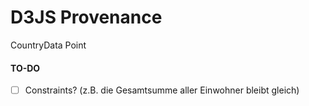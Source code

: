  # D3JS Provenance


<div id="dataTable"></div>

<tr><td>Country</td><td>Data Point</td></tr>

</table>

<div id="chartDiv">

</div>

#### TO-DO
- [ ] Constraints? (z.B. die Gesamtsumme aller Einwohner bleibt gleich)


<style> /* set the CSS */

.highlightedTableCell {
  background: lightgreen;
}

.disHighlightedTableCell {
  background: transparent;
}

.selection {
  fill: lightblue;
  fill-opacity: 1;
}

.selection.brush {
  background: lightgreen;
}

.selection.barHighlighted { fill: lightgreen; }
.selection.barNotHighlighted { fill: lightblue; }

.body {
  width: 80%;
  margin:auto;
}


table {
  border-collapse: collapse;
}

table, th, td {
  border: 1px solid black;
  padding: 15px;
}

tr:first-child {
  background: pink;
}
</style>

<script>
import d3 from "src/external/d3.v5.js";

// get the data

var data =  [
  {
    "name":"Germany",
    "population": 345
  },
  {
    "name":"Spain",
    "population": 200
  },
  {
    "name":"Plauen",
    "population": 1000
  },
  {
    "name":"Egenhausen",
    "population": 40
  },
  {
    "name":"USA",
    "population": 568
  },
  {
    "name":"Earth",
    "population": 122
  },
  {
    "name":"Mars",
    "population": 321
  },
  {
    "name":"Sun",
    "population": 10
  },
  {
    "name":"Andromeda",
    "population": 950
  }
]

var margin = {top: 50, right: 30, bottom: 30, left: 50};
var width = 860 - margin.left - margin.right;
var height = 500 - margin.top - margin.bottom;
var world = this;
var delim = 8;

// format the data
data.forEach(function(d) {
  d.population = parseInt(d.population);
});



// set the ranges
var x = d3.scaleLinear()
          .domain([0, data.length])
          .rangeRound([0, width])
          
var y = d3.scaleLinear()
          .domain([d3.max(data, function(d) { return d.population; }), 0])
          .rangeRound([30, height]);
          
var xScale = d3.scaleBand()
          .domain(data.map(function(d) { return d.name; }))
          .range([0, width])
          .padding(0.1);
          
          

// append the svg object to the body of the page
// append a 'group' element to 'svg'
// moves the 'group' element to the top left margin
var svg = d3.select(lively.query(this,'#chartDiv'))
  .append("svg")
    .attr("width", width + margin.left + margin.right)
    .attr("height", height + margin.top + margin.bottom)
  .append('g')
    .attr("transform", 
          "translate(" + margin.left + "," + margin.top + ")");

svg.append("g")
    .attr("transform", "translate(0," + height + ")")
    .call(d3.axisBottom(xScale));

// add the y Axis
svg.append("g")
    .attr("class", "axisLeft")
    .call(d3.axisLeft(y));

// Moveable barChart
var brushY = d3.brushY()
  .extent(function (d, i) {
       return [[x(i)+ delim/2, 0], 
              [x(i) + x(1) - delim/2, 2*height]];})
  .on("brush", brushmoveY)
  .on("end", brushendY);
  

var svgbrushY = svg
  .selectAll('.brush')
    .data(data)
  .enter()
    .append("g")
      .attr("class", "brush")
      .attr("class", "barNotHighlighted")
      .attr("id", function(d) { return d.name + 'Bar' })
      .call(brushY)
      .call(brushY.move, function (d){return [d.population, 0].map(y);})

svgbrushY
  .select(".selection")
    .on('mouseover', function(d) {
      console.log(this)
      highlightBarAndTableCells(this, d);
    })
    .on('mouseout', function(d) {
      console.log(this)
      dishighlightBarAndTableCells(this, d);
    })
    
          
    
svgbrushY
  .append('text')
    .attr('y', function (d){ return y(d.population) - 10;})
    .attr('x', function (d, i){return x(i) + x(0.5);})
    .attr('dx', '-.60em')
    .attr('dy', -5)
    .style('fill', 'black')
    .text(function (d) { return (d.population);})



function brushendY(){
    if (!d3.event.sourceEvent) return;
    if (d3.event.sourceEvent.type === "brush") return; 
    if (!d3.event.selection) { // just in case of click with no move
      svgbrushY
        .call(brushY.move, function (d){
          return [d.population, 0].map(y);})
    };
    
}

function brushmoveY() { 
    if (!d3.event.sourceEvent) return; 
    if (d3.event.sourceEvent.type === "brush") return;
    if (!d3.event.selection) return; 
    
    
    var d0 = d3.event.selection.map(y.invert);
    var d = d3.select(this).select('.selection');

    d.datum().population = parseInt(d0[0]); // Change the value of the original data
    
    let countryData = d.datum();
    // get correct table entry
    let tableEntry = lively.query(this, "td#" + countryData.name + "Data");
    tableEntry.textContent = countryData.population;
    // update

    update();
}


// generate table with data
(async () => {
  let table = await lively.create("lively-table");
  table.setFromArrayClean(visualizationDataToTableData(data)); 
  let tableContainer = lively.query(this, '#dataTable');
  tableContainer.appendChild(table);
  let th = lively.query(this, 'th')
  
  for (let row of table.querySelectorAll("tr")) {
    
    if (row.contains(th)) { continue; }
    
    let countryName = row.firstChild.textContent;
    row.firstChild.id = countryName;
    row.lastChild.id = countryName + "Data";
    
    row.lastChild.onkeydown = (event) => {
      if (event.keyCode == 13)  { //Enter
        let gPlaceholder = lively.query(world, '#' + countryName + 'Bar');
        let bar = d3.select(lively.query(gPlaceholder, 'rect.selection'))
        
        data.forEach((element) => {
          if (element.name == countryName) {
            element.population = parseInt(row.lastChild.textContent);
            bar.datum().population = element.population;
            update();
          }
        });
      }
    }
    
    row.onmouseover = function(){
      let gPlaceholder = lively.query(world, '#' + countryName + 'Bar');
      let bar = lively.query(gPlaceholder, 'rect.selection')
      bar.classList.remove('barNotHighlighted');
      bar.classList.add('barHighlighted');
      this.classList.remove('disHighlightedTableCell');
      this.classList.add('highlightedTableCell');
    };

    row.onmouseout = function(){
      let gPlaceholder = lively.query(world, '#' + countryName + 'Bar');
      let bar = lively.query(gPlaceholder, 'rect.selection')
      bar.classList.remove('barHighlighted');
      bar.classList.add('barNotHighlighted');
      this.classList.add('#' + countryName + 'Data');
      this.classList.remove('highlightedTableCell');
      this.classList.add('disHighlightedTableCell');
    };
  }
})();


function visualizationDataToTableData(data) {
  let tableData = [];
  tableData.push(["Name", "Population"]);
  for (let element of data) {
    tableData.push([element.name, element.population]);
  }
  return tableData
}

function highlightBarAndTableCells(barElement, d) {
      let nameCell = lively.query(world, '#' + d.name);
      let dataCell = lively.query(world, '#' + d.name + 'Data');
      nameCell.classList.add('highlightedTableCell');
      nameCell.classList.remove('disHighlightedTableCell');
      dataCell.classList.remove('disHighlightedTableCell');
      dataCell.classList.add('highlightedTableCell');
      barElement.classList.remove('barNotHighlighted');
      barElement.classList.add('barHighlighted');
}

function dishighlightBarAndTableCells(barElement, d) {
      let nameCell = lively.query(world, '#' + d.name);
      let dataCell = lively.query(world, '#' + d.name + 'Data');
      nameCell.classList.remove('highlightedTableCell');
      nameCell.classList.add('disHighlightedTableCell');
      dataCell.classList.remove('highlightedTableCell');
      dataCell.classList.add('disHighlightedTableCell');
      barElement.classList.remove('barHighlighted');
      barElement.classList.add('barNotHighlighted');
}

function update() {
    if (d3.max(data, function(d) { return d.population; }) > y.domain().max()) {
      
    }
    
    y = d3.scaleLinear()
          .domain([d3.max(data, function(d) { return d.population; }), 0])
          .rangeRound([30, height]);
      
      svg.select(".axisLeft").remove()
      
      svg.append("g")
        .attr("class", "axisLeft")
        .call(d3.axisLeft(y));

    
    svgbrushY
      .call(brushY.move, function (d){
        return [d.population, 0].map(y);})
      .selectAll('text')
        .attr('y', function (d){return y(d.population)-10;})
        .text(function (d) {return d.population;});
}



""
</script>